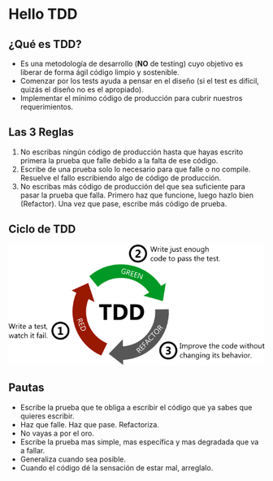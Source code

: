 # Hello TDD

## ¿Qué es TDD?

* Es una metodología de desarrollo (**NO** de testing) cuyo objetivo es liberar de forma ágil código limpio y sostenible.
* Comenzar por los tests ayuda a pensar en el diseño (si el test es difícil, quizás el diseño no es el apropiado).
* Implementar el mínimo código de producción para cubrir nuestros requerimientos.

## Las 3 Reglas

1. No escribas ningún código de producción hasta que hayas escrito primera la prueba que falle debido a la falta de ese código.
2. Escribe de una prueba solo lo necesario para que falle o no compile. Resuelve el fallo escribiendo algo de código de producción.
3. No escribas más código de producción del que sea suficiente para pasar la prueba que falla. Primero haz que funcione, luego hazlo bien (Refactor). Una vez que pase, escribe más código de prueba.

## Ciclo de TDD

![tddredgreenrefactor.webp](doc/tdd-red-green-refactor.webp?t=1665124419749)

## Pautas

* Escribe la prueba que te obliga a escribir el código que ya sabes que quieres escribir.
* Haz que falle. Haz que pase. Refactoriza.
* No vayas a por el oro.
* Escribe la prueba mas simple, mas específica y mas degradada que va a fallar.
* Generaliza cuando sea posible.
* Cuando el código dé la sensación de estar mal, arreglalo.
